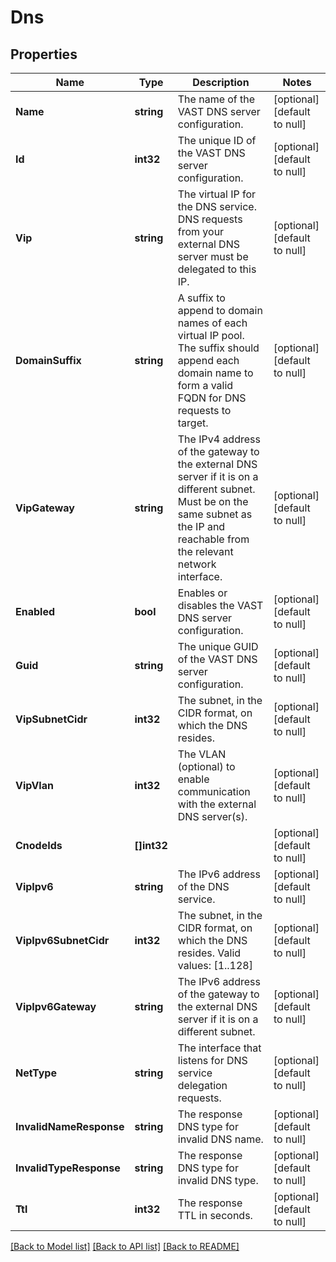 # Dns

## Properties
Name | Type | Description | Notes
------------ | ------------- | ------------- | -------------
**Name** | **string** | The name of the VAST DNS server configuration. | [optional] [default to null]
**Id** | **int32** | The unique ID of the VAST DNS server configuration. | [optional] [default to null]
**Vip** | **string** | The virtual IP for the DNS service. DNS requests from your external DNS server must be delegated to this IP. | [optional] [default to null]
**DomainSuffix** | **string** | A suffix to append to domain names of each virtual IP pool. The suffix should append each domain name to form a valid FQDN for DNS requests to target. | [optional] [default to null]
**VipGateway** | **string** | The IPv4 address of the gateway to the external DNS server if it is on a different subnet. Must be on the same subnet as the IP and reachable from the relevant network interface. | [optional] [default to null]
**Enabled** | **bool** | Enables or disables the VAST DNS server configuration. | [optional] [default to null]
**Guid** | **string** | The unique GUID of the VAST DNS server configuration. | [optional] [default to null]
**VipSubnetCidr** | **int32** | The subnet, in the CIDR format, on which the DNS resides. | [optional] [default to null]
**VipVlan** | **int32** | The VLAN (optional) to enable communication with the external DNS server(s). | [optional] [default to null]
**CnodeIds** | **[]int32** |  | [optional] [default to null]
**VipIpv6** | **string** | The IPv6 address of the DNS service. | [optional] [default to null]
**VipIpv6SubnetCidr** | **int32** | The subnet, in the CIDR format, on which the DNS resides. Valid values: [1..128] | [optional] [default to null]
**VipIpv6Gateway** | **string** | The IPv6 address of the gateway to the external DNS server if it is on a different subnet. | [optional] [default to null]
**NetType** | **string** | The interface that listens for DNS service delegation requests. | [optional] [default to null]
**InvalidNameResponse** | **string** | The response DNS type for invalid DNS name. | [optional] [default to null]
**InvalidTypeResponse** | **string** | The response DNS type for invalid DNS type. | [optional] [default to null]
**Ttl** | **int32** | The response TTL in seconds. | [optional] [default to null]

[[Back to Model list]](../README.md#documentation-for-models) [[Back to API list]](../README.md#documentation-for-api-endpoints) [[Back to README]](../README.md)

